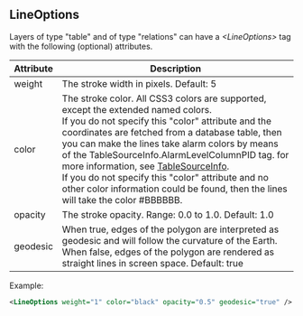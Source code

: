 ## LineOptions

Layers of type "table" and of type "relations" can have a *\<LineOptions>* tag with the following (optional) attributes.

| Attribute | Description                                                                                                                                                                                                                                                                                                                                                                                                                                                                                                    |
|-----------|----------------------------------------------------------------------------------------------------------------------------------------------------------------------------------------------------------------------------------------------------------------------------------------------------------------------------------------------------------------------------------------------------------------------------------------------------------------------------------------------------------------|
| weight    | The stroke width in pixels. Default: 5                                                                                                                                                                                                                                                                                                                                                                                                                                                                         |
| color     | The stroke color. All CSS3 colors are supported, except the extended named colors.<br> If you do not specify this "color" attribute and the coordinates are fetched from a database table, then you can make the lines take alarm colors by means of the TableSourceInfo.AlarmLevelColumnPID tag. for more information, see [TableSourceInfo](TableSourceInfo.md).<br> If you do not specify this "color" attribute and no other color information could be found, then the lines will take the color #BBBBBB. |
| opacity   | The stroke opacity. Range: 0.0 to 1.0. Default: 1.0                                                                                                                                                                                                                                                                                                                                                                                                                                                            |
| geodesic  | When true, edges of the polygon are interpreted as geodesic and will follow the curvature of the Earth. When false, edges of the polygon are rendered as straight lines in screen space. Default: true                                                                                                                                                                                                                                                                                                         |

Example:

```xml
<LineOptions weight="1" color="black" opacity="0.5" geodesic="true" />
```
